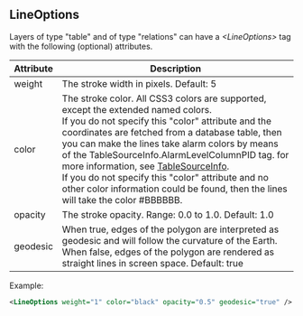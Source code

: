 ## LineOptions

Layers of type "table" and of type "relations" can have a *\<LineOptions>* tag with the following (optional) attributes.

| Attribute | Description                                                                                                                                                                                                                                                                                                                                                                                                                                                                                                    |
|-----------|----------------------------------------------------------------------------------------------------------------------------------------------------------------------------------------------------------------------------------------------------------------------------------------------------------------------------------------------------------------------------------------------------------------------------------------------------------------------------------------------------------------|
| weight    | The stroke width in pixels. Default: 5                                                                                                                                                                                                                                                                                                                                                                                                                                                                         |
| color     | The stroke color. All CSS3 colors are supported, except the extended named colors.<br> If you do not specify this "color" attribute and the coordinates are fetched from a database table, then you can make the lines take alarm colors by means of the TableSourceInfo.AlarmLevelColumnPID tag. for more information, see [TableSourceInfo](TableSourceInfo.md).<br> If you do not specify this "color" attribute and no other color information could be found, then the lines will take the color #BBBBBB. |
| opacity   | The stroke opacity. Range: 0.0 to 1.0. Default: 1.0                                                                                                                                                                                                                                                                                                                                                                                                                                                            |
| geodesic  | When true, edges of the polygon are interpreted as geodesic and will follow the curvature of the Earth. When false, edges of the polygon are rendered as straight lines in screen space. Default: true                                                                                                                                                                                                                                                                                                         |

Example:

```xml
<LineOptions weight="1" color="black" opacity="0.5" geodesic="true" />
```
